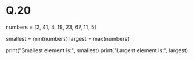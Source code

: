 # Q.20
numbers = [2, 41, 4, 19, 23, 67, 11, 5]

smallest = min(numbers)
largest = max(numbers)

print("Smallest element is:", smallest)
print("Largest element is:", largest)
